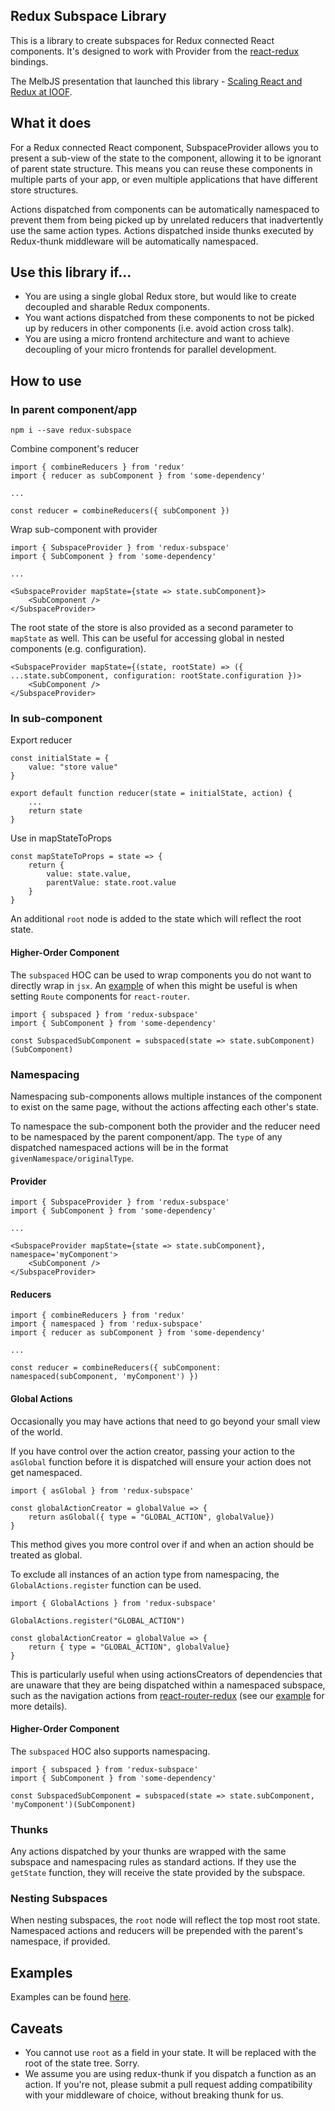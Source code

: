 Redux Subspace Library
-----------------------

This is a library to create subspaces for Redux connected React components. It's designed to work with Provider from the [react-redux](https://github.com/reactjs/react-redux) bindings.

The MelbJS presentation that launched this library - [Scaling React and Redux at IOOF](http://www.slideshare.net/VivianFarrell/scaling-react-and-redux-at-ioof).

## What it does
For a Redux connected React component, SubspaceProvider allows you to present a sub-view of the state to the component, allowing it to be ignorant of parent state structure. This means you can reuse these components in multiple parts of your app, or even multiple applications that have different store structures.

Actions dispatched from components can be automatically namespaced to prevent them from being picked up by unrelated reducers that inadvertently use the same action types. Actions dispatched inside thunks executed by Redux-thunk middleware will be automatically namespaced.

## Use this library if...
  * You are using a single global Redux store, but would like to create decoupled and sharable Redux components.
  * You want actions dispatched from these components to not be picked up by reducers in other components (i.e. avoid action cross talk).
  * You are using a micro frontend architecture and want to achieve decoupling of your micro frontends for parallel development.

## How to use

### In parent component/app

```
npm i --save redux-subspace
```

Combine component's reducer

```
import { combineReducers } from 'redux'
import { reducer as subComponent } from 'some-dependency'

...

const reducer = combineReducers({ subComponent })
```

Wrap sub-component with provider

```
import { SubspaceProvider } from 'redux-subspace'
import { SubComponent } from 'some-dependency'

...

<SubspaceProvider mapState={state => state.subComponent}>
    <SubComponent />
</SubspaceProvider>
```

The root state of the store is also provided as a second parameter to `mapState` as well.  This can be useful for accessing global in nested components (e.g. configuration).

```
<SubspaceProvider mapState={(state, rootState) => ({ ...state.subComponent, configuration: rootState.configuration })>
    <SubComponent />
</SubspaceProvider>
```

### In sub-component

Export reducer

```
const initialState = {
    value: "store value"
}

export default function reducer(state = initialState, action) {
    ...
    return state
}
```

Use in mapStateToProps

```
const mapStateToProps = state => {
    return {
        value: state.value,
        parentValue: state.root.value
    }
}
```

An additional `root` node is added to the state which will reflect the root state.

#### Higher-Order Component

The `subspaced` HOC can be used to wrap components you do not want to directly wrap in `jsx`.  An [example](./examples/react-router/index.jsx) of when this might be useful is when setting `Route` components for `react-router`.

```
import { subspaced } from 'redux-subspace'
import { SubComponent } from 'some-dependency'

const SubspacedSubComponent = subspaced(state => state.subComponent)(SubComponent)
```

### Namespacing

Namespacing sub-components allows multiple instances of the component to exist on the same page, without the actions affecting each other's state.

To namespace the sub-component both the provider and the reducer need to be namespaced by the parent component/app. The `type` of any dispatched namespaced actions will be in the format `givenNamespace/originalType`.

#### Provider

```
import { SubspaceProvider } from 'redux-subspace'
import { SubComponent } from 'some-dependency'

...

<SubspaceProvider mapState={state => state.subComponent}, namespace='myComponent'>
    <SubComponent />
</SubspaceProvider>
```

#### Reducers

```
import { combineReducers } from 'redux'
import { namespaced } from 'redux-subspace'
import { reducer as subComponent } from 'some-dependency'

...

const reducer = combineReducers({ subComponent: namespaced(subComponent, 'myComponent') })
```

#### Global Actions

Occasionally you may have actions that need to go beyond your small view of the world.  

If you have control over the action creator, passing your action to the `asGlobal` function before it is dispatched will ensure your action does not get namespaced.

```
import { asGlobal } from 'redux-subspace'

const globalActionCreator = globalValue => {
    return asGlobal({ type = "GLOBAL_ACTION", globalValue})
}
```

This method gives you more control over if and when an action should be treated as global.

To exclude all instances of an action type from namespacing, the `GlobalActions.register` function can be used.

```
import { GlobalActions } from 'redux-subspace'

GlobalActions.register("GLOBAL_ACTION")

const globalActionCreator = globalValue => {
    return { type = "GLOBAL_ACTION", globalValue}
}
```

This is particularly useful when using actionsCreators of dependencies that are unaware that they are being dispatched within a namespaced subspace, such as the navigation actions from [react-router-redux](https://github.com/reactjs/react-router-redux) (see our [example](./examples/react-router-redux/index.jsx) for more details).

#### Higher-Order Component

The `subspaced` HOC also supports namespacing.

```
import { subspaced } from 'redux-subspace'
import { SubComponent } from 'some-dependency'

const SubspacedSubComponent = subspaced(state => state.subComponent, 'myComponent')(SubComponent)
```

### Thunks

Any actions dispatched by your thunks are wrapped with the same subspace and namespacing rules as standard actions.  If they use the `getState` function, they will receive the state provided by the subspace.

### Nesting Subspaces

When nesting subspaces, the `root` node will reflect the top most root state. Namespaced actions and reducers will be prepended with the parent's namespace, if provided.

## Examples

Examples can be found [here](./examples).

## Caveats

* You cannot use `root` as a field in your state. It will be replaced with the root of the state tree.  Sorry.
* We assume you are using redux-thunk if you dispatch a function as an action.  If you're not, please submit a pull request adding compatibility with your middleware of choice, without breaking thunk for us.
